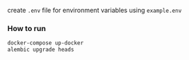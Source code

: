 create `.env` file for environment variables using `example.env`

### How to run
~~~bash
docker-compose up-docker
alembic upgrade heads
~~~
